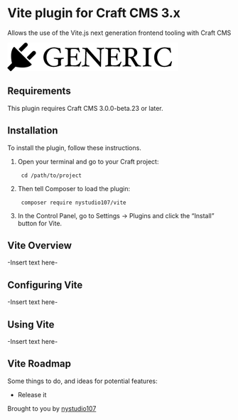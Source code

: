 # Vite plugin for Craft CMS 3.x

Allows the use of the Vite.js next generation frontend tooling with Craft CMS

![Screenshot](resources/img/plugin-logo.png)

## Requirements

This plugin requires Craft CMS 3.0.0-beta.23 or later.

## Installation

To install the plugin, follow these instructions.

1. Open your terminal and go to your Craft project:

        cd /path/to/project

2. Then tell Composer to load the plugin:

        composer require nystudio107/vite

3. In the Control Panel, go to Settings → Plugins and click the “Install” button for Vite.

## Vite Overview

-Insert text here-

## Configuring Vite

-Insert text here-

## Using Vite

-Insert text here-

## Vite Roadmap

Some things to do, and ideas for potential features:

* Release it

Brought to you by [nystudio107](https://nystudio107.com)
